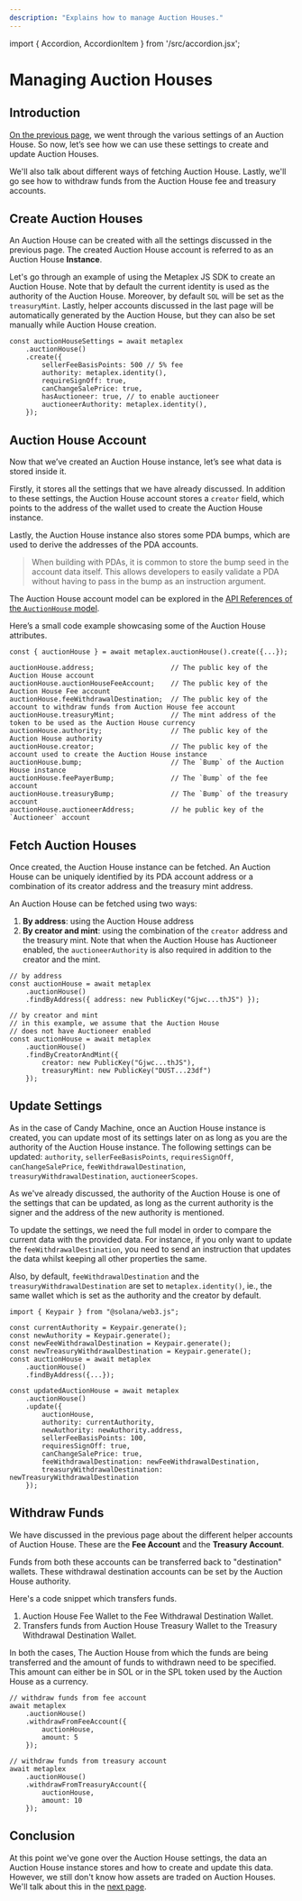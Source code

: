 ```yaml
---
description: "Explains how to manage Auction Houses."
---
```


import { Accordion, AccordionItem } from '/src/accordion.jsx';

# Managing Auction Houses

## Introduction

[On the previous page](#TODO), we went through the various settings of an Auction House. So now, let’s see how we can use these settings to create and update Auction Houses. 

We'll also talk about different ways of fetching Auction House. Lastly, we'll go see how to withdraw funds from the Auction House fee and treasury accounts.

## Create Auction Houses

An Auction House can be created with all the settings discussed in the previous page. The created Auction House account is referred to as an Auction House **Instance**.

<Accordion>
<AccordionItem title="JS SDK" open={true}>
<div className="accordion-item-padding">

Let's go through an example of using the Metaplex JS SDK to create an Auction House. Note that by default the current identity is used as the authority of the Auction House. Moreover, by default `SOL` will be set as the `treasuryMint`. Lastly, helper accounts discussed in the last page will be automatically generated by the Auction House, but they can also be set manually while Auction House creation.

```tsx
const auctionHouseSettings = await metaplex
    .auctionHouse()
    .create({
        sellerFeeBasisPoints: 500 // 5% fee
        authority: metaplex.identity(),
        requireSignOff: true,
        canChangeSalePrice: true,
        hasAuctioneer: true, // to enable auctioneer
        auctioneerAuthority: metaplex.identity(),
    });
```

</div>
</AccordionItem>
</Accordion>


## Auction House Account

Now that we’ve created an Auction House instance, let’s see what data is stored inside it.

Firstly, it stores all the settings that we have already discussed. In addition to these settings, the Auction House account stores a `creator` field, which points to the address of the wallet used to create the Auction House instance.

Lastly, the Auction House instance also stores some PDA bumps, which are used to derive the addresses of the PDA accounts.

> When building with PDAs, it is common to store the bump seed in the account data itself. This allows developers to easily validate a PDA without having to pass in the bump as an instruction argument.

<Accordion>
<AccordionItem title="JS SDK" open={true}>
<div className="accordion-item-padding">

The Auction House account model can be explored in the [API References of the `AuctionHouse` model](https://metaplex-foundation.github.io/js/types/js.AuctionHouse.html).

Here’s a small code example showcasing some of the Auction House attributes.

```tsx
const { auctionHouse } = await metaplex.auctionHouse().create({...});

auctionHouse.address;                   // The public key of the Auction House account              
auctionHouse.auctionHouseFeeAccount;    // The public key of the Auction House Fee account
auctionHouse.feeWithdrawalDestination;  // The public key of the account to withdraw funds from Auction House fee account
auctionHouse.treasuryMint;              // The mint address of the token to be used as the Auction House currency
auctionHouse.authority;                 // The public key of the Auction House authority
auctionHouse.creator;                   // The public key of the account used to create the Auction House instance
auctionHouse.bump;                      // The `Bump` of the Auction House instance
auctionHouse.feePayerBump;              // The `Bump` of the fee account
auctionHouse.treasuryBump;              // The `Bump` of the treasury account
auctionHouse.auctioneerAddress;         // he public key of the `Auctioneer` account
```

</div>
</AccordionItem>
</Accordion>

## Fetch Auction Houses

Once created, the Auction House instance can be fetched. An Auction House can be uniquely identified by its PDA account address or a combination of its creator address and the treasury mint address.

<Accordion>
<AccordionItem title="JS SDK" open={true}>
<div className="accordion-item-padding">

An Auction House can be fetched using two ways:

1. **By address**: using the Auction House address
2. **By creator and mint**: using the combination of the `creator` address and the treasury mint. Note that when the Auction House has Auctioneer enabled, the `auctioneerAuthority` is also required in addition to the creator and the mint.

```tsx
// by address
const auctionHouse = await metaplex
    .auctionHouse()
    .findByAddress({ address: new PublicKey("Gjwc...thJS") });

// by creator and mint
// in this example, we assume that the Auction House
// does not have Auctioneer enabled
const auctionHouse = await metaplex
    .auctionHouse()
    .findByCreatorAndMint({
        creator: new PublicKey("Gjwc...thJS"),
        treasuryMint: new PublicKey("DUST...23df")
    });
```

</div>
</AccordionItem>
</Accordion>

## Update Settings

As in the case of Candy Machine, once an Auction House instance is created, you can update most of its settings later on as long as you are the authority of the Auction House instance. The following settings can be updated: `authority`, `sellerFeeBasisPoints`, `requiresSignOff`, `canChangeSalePrice`, `feeWithdrawalDestination`, `treasuryWithdrawalDestination`, `auctioneerScopes`.

As we've already discussed, the authority of the Auction House is one of the settings that can be updated, as long as the current authority is the signer and the address of the new authority is mentioned.

<Accordion>
<AccordionItem title="JS SDK" open={true}>
<div className="accordion-item-padding">

To update the settings, we need the full model in order to compare the current data with the provided data. For instance, if you only want to update the `feeWithdrawalDestination`, you need to send an instruction that updates the data whilst keeping all other properties the same.
    
Also, by default, `feeWithdrawalDestination` and the `treasuryWithdrawalDestination` are set to `metaplex.identity()`, ie., the same wallet which is set as the authority and the creator by default.

```tsx
import { Keypair } from "@solana/web3.js";

const currentAuthority = Keypair.generate();
const newAuthority = Keypair.generate();
const newFeeWithdrawalDestination = Keypair.generate();
const newTreasuryWithdrawalDestination = Keypair.generate();
const auctionHouse = await metaplex
    .auctionHouse()
    .findByAddress({...});

const updatedAuctionHouse = await metaplex
    .auctionHouse()
    .update({
        auctionHouse,
        authority: currentAuthority,
        newAuthority: newAuthority.address,
        sellerFeeBasisPoints: 100,
        requiresSignOff: true,
        canChangeSalePrice: true,
        feeWithdrawalDestination: newFeeWithdrawalDestination,
        treasuryWithdrawalDestination: newTreasuryWithdrawalDestination
    });
```

</div>
</AccordionItem>
</Accordion>

## Withdraw Funds

We have discussed in the previous page about the different helper accounts of Auction House. These are the **Fee Account** and the **Treasury Account**.

Funds from both these accounts can be transferred back to "destination" wallets. These withdrawal destination accounts can be set by the Auction House authority.

<Accordion>
<AccordionItem title="JS SDK" open={true}>
<div className="accordion-item-padding">

Here's a code snippet which transfers funds.
    
1. Auction House Fee Wallet to the Fee Withdrawal Destination Wallet.
2. Transfers funds from Auction House Treasury Wallet to the Treasury Withdrawal Destination Wallet.
    
In both the cases, The Auction House from which the funds are being transferred and the amount of funds to withdrawn need to be specified. This amount can either be in SOL or in the SPL token used by the Auction House as a currency.

```tsx
// withdraw funds from fee account
await metaplex
    .auctionHouse()
    .withdrawFromFeeAccount({
        auctionHouse,
        amount: 5
    });

// withdraw funds from treasury account
await metaplex
    .auctionHouse()
    .withdrawFromTreasuryAccount({
        auctionHouse,
        amount: 10
    });
```

</div>
</AccordionItem>
</Accordion>

## Conclusion

At this point we've gone over the Auction House settings, the data an Auction House instance stores and how to create and update this data. However, we still don't know how assets are traded on Auction Houses. We'll talk about this in the [next page](#TODO).
